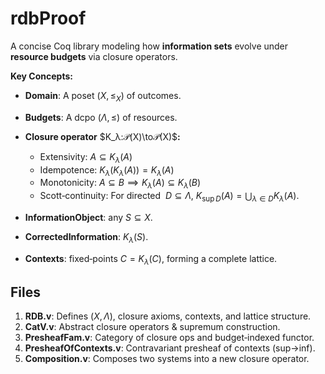 # rdbProof

A concise Coq library modeling how **information sets** evolve under **resource budgets** via closure operators.

**Key Concepts:**

- **Domain**: A poset $(X,\le_X)$ of outcomes.

- **Budgets**: A dcpo $(Λ,\le)$ of resources.

- **Closure operator** $K_λ:𝒫(X)\to𝒫(X)$**:**

  - Extensivity: $A\subseteq K_λ(A)$
  - Idempotence: $K_λ(K_λ(A))=K_λ(A)$
  - Monotonicity: $A\subseteq B\implies K_λ(A)\subseteq K_λ(B)$
  - Scott‑continuity: For directed  $D\subseteq Λ$,
    $K_{\sup D}(A)=\bigcup_{λ∈D}K_λ(A).$

- **InformationObject**: any $S⊆X$.

- **CorrectedInformation**: $K_λ(S)$.

- **Contexts**: fixed‑points $C=K_λ(C)$, forming a complete lattice.

## Files

1. **RDB.v**: Defines $(X,Λ)$, closure axioms, contexts, and lattice structure.
2. **CatV.v**: Abstract closure operators & supremum construction.
3. **PresheafFam.v**: Category of closure ops and budget‑indexed functor.
4. **PresheafOfContexts.v**: Contravariant presheaf of contexts (sup→inf).
5. **Composition.v**: Composes two systems into a new closure operator.
